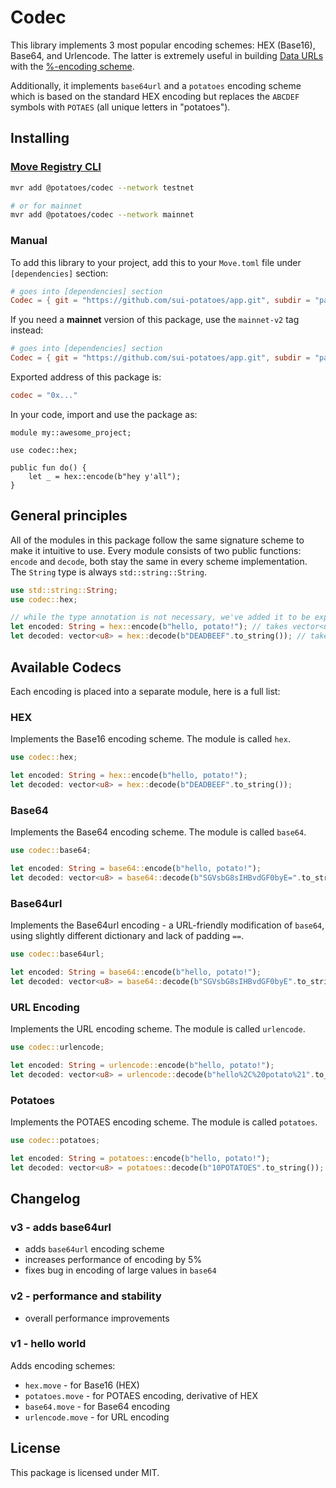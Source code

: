 # Codec

This library implements 3 most popular encoding schemes: HEX (Base16), Base64, and Urlencode. The latter is extremely useful in building [Data URLs](https://datatracker.ietf.org/doc/html/rfc2397) with the [%-encoding scheme](https://datatracker.ietf.org/doc/html/rfc3986).

Additionally, it implements `base64url` and a `potatoes` encoding scheme which is based on the standard HEX encoding but replaces the `ABCDEF` symbols with `POTAES` (all unique letters in "potatoes").

## Installing

### [Move Registry CLI](https://docs.suins.io/move-registry)

```bash
mvr add @potatoes/codec --network testnet

# or for mainnet
mvr add @potatoes/codec --network mainnet
```

### Manual

To add this library to your project, add this to your `Move.toml` file under
`[dependencies]` section:

```toml
# goes into [dependencies] section
Codec = { git = "https://github.com/sui-potatoes/app.git", subdir = "packages/codec", rev = "codec@testnet-v3" }
```

If you need a **mainnet** version of this package, use the `mainnet-v2` tag instead:

```toml
# goes into [dependencies] section
Codec = { git = "https://github.com/sui-potatoes/app.git", subdir = "packages/codec", rev = "codec@mainnet-v3" }
```

Exported address of this package is:

```toml
codec = "0x..."
```

In your code, import and use the package as:

```move
module my::awesome_project;

use codec::hex;

public fun do() {
    let _ = hex::encode(b"hey y'all");
}
```

## General principles

All of the modules in this package follow the same signature scheme to make it
intuitive to use. Every module consists of two public functions: `encode` and
`decode`, both stay the same in every scheme implementation. The `String` type
is always `std::string::String`.

```rust
use std::string::String;
use codec::hex;

// while the type annotation is not necessary, we've added it to be explicit
let encoded: String = hex::encode(b"hello, potato!"); // takes vector<u8>
let decoded: vector<u8> = hex::decode(b"DEADBEEF".to_string()); // takes String
```

## Available Codecs

Each encoding is placed into a separate module, here is a full list:

### HEX

Implements the Base16 encoding scheme. The module is called `hex`.

```rust
use codec::hex;

let encoded: String = hex::encode(b"hello, potato!");
let decoded: vector<u8> = hex::decode(b"DEADBEEF".to_string());
```

### Base64

Implements the Base64 encoding scheme. The module is called `base64`.

```rust
use codec::base64;

let encoded: String = base64::encode(b"hello, potato!");
let decoded: vector<u8> = base64::decode(b"SGVsbG8sIHBvdGF0byE=".to_string());
```

### Base64url

Implements the Base64url encoding - a URL-friendly modification of `base64`, using slightly different dictionary and lack of padding `==`.

```rust
use codec::base64url;

let encoded: String = base64::encode(b"hello, potato!");
let decoded: vector<u8> = base64::decode(b"SGVsbG8sIHBvdGF0byE".to_string());
```

### URL Encoding

Implements the URL encoding scheme. The module is called `urlencode`.

```rust
use codec::urlencode;

let encoded: String = urlencode::encode(b"hello, potato!");
let decoded: vector<u8> = urlencode::decode(b"hello%2C%20potato%21".to_string());
```

### Potatoes

Implements the POTAES encoding scheme. The module is called `potatoes`.

```rust
use codec::potatoes;

let encoded: String = potatoes::encode(b"hello, potato!");
let decoded: vector<u8> = potatoes::decode(b"10POTATOES".to_string());
```

## Changelog

### v3 - adds base64url

-   adds `base64url` encoding scheme
-   increases performance of encoding by 5%
-   fixes bug in encoding of large values in `base64`

### v2 - performance and stability

-   overall performance improvements

### v1 - hello world

Adds encoding schemes:

-   `hex.move` - for Base16 (HEX)
-   `potatoes.move` - for POTAES encoding, derivative of HEX
-   `base64.move` - for Base64 encoding
-   `urlencode.move` - for URL encoding

## License

This package is licensed under MIT.
